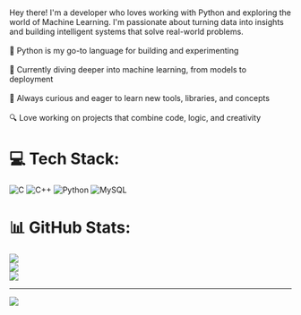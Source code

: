 # 
Hey there! I'm a developer who loves working with Python and exploring the world of Machine Learning. I'm passionate about turning data into insights and building intelligent systems that solve real-world problems.<br><br>🐍 Python is my go-to language for building and experimenting<br><br>🤖 Currently diving deeper into machine learning, from models to deployment<br><br>🧠 Always curious and eager to learn new tools, libraries, and concepts<br><br>🔍 Love working on projects that combine code, logic, and creativity


# 💻 Tech Stack:
![C](https://img.shields.io/badge/c-%2300599C.svg?style=for-the-badge&logo=c&logoColor=white) ![C++](https://img.shields.io/badge/c++-%2300599C.svg?style=for-the-badge&logo=c%2B%2B&logoColor=white) ![Python](https://img.shields.io/badge/python-3670A0?style=for-the-badge&logo=python&logoColor=ffdd54) ![MySQL](https://img.shields.io/badge/mysql-4479A1.svg?style=for-the-badge&logo=mysql&logoColor=white)
# 📊 GitHub Stats:
![](https://github-readme-stats.vercel.app/api?username=RaghavKedia05&theme=dark&hide_border=false&include_all_commits=false&count_private=false)<br/>
![](https://nirzak-streak-stats.vercel.app/?user=RaghavKedia05&theme=dark&hide_border=false)<br/>
![](https://github-readme-stats.vercel.app/api/top-langs/?username=RaghavKedia05&theme=dark&hide_border=false&include_all_commits=false&count_private=false&layout=compact)

---
[![](https://visitcount.itsvg.in/api?id=RaghavKedia05&icon=0&color=0)](https://visitcount.itsvg.in)

<!-- Proudly created with GPRM ( https://gprm.itsvg.in ) -->

